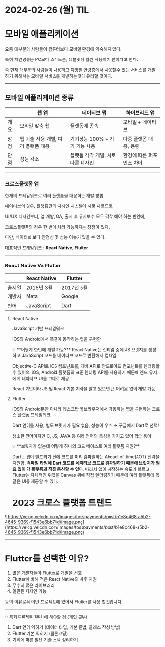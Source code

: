 # 2024-02-26 (월) TIL

# 모바일 애플리케이션

요즘 대부분의 사람들이 컴퓨터보다 모바일 환경에 익숙해져 있다.

특히 저연령층은 PC보다 스마트폰, 테블릿이 훨씬 사용하기 편하다고 한다.

즉 현재 대부분의 사람들이 사용하고 다양한 연령층에서 사용할수 있는 서비스를 개발 하기 위해서는 모바일 서비스를 개발하는것이 유리할 것이다.

---

## 모바일 애플리케이션 종류

|  | 웹 앱 | 네이티브 앱 | 하이브리드 앱 |
| --- | --- | --- | --- |
| 개요 | 모바일 맞춤 웹 | 플랫폼에 종속 | 모바일 + 네이티브 |
| 장점 | 웹 기술 사용 개발, 여러 플랫폼 대응 | 기기성능 100% + 기기 기능 사용 | 다중 플랫폼 대응, 용량 |
| 단점 | 성능 감소 | 플랫폼 각각 개발, 서로 다른 디자인 | 환경에 따른 퍼포먼스 차이 |

---

### 크로스플랫폼 앱

한개의 프레임워크로 여러 플랫폼을 대응하는 개발 방법

네이티브의 경우, 플랫폼간의 디자인 시스템이 서로 다르므로,

UI/UX 디자인부터, 앱 개발, QA, 출시 후 유지보수 모두 각각 해야 하는 반면에,

크로스플랫폼의 경우 한 번에 처리 가능하다는 장점이 있다.

다만, 네이티브 보다 안정성 및 성능 이슈가 있을 수 있다.

대표적인 프레임워크 : **React Native, Flutter**

---

### React Native Vs Flutter

|  | React Native | Flutter |
| --- | --- | --- |
| 출시일 | 2015년 3월 | 2017년 5월 |
| 개발사 | Meta | Google |
| 언어 | JavaScript | Dart |
1. React Native
    
    JavaScript 기반 프레임워크
    
    iOS와 Android에서 똑같이 동작하는 앱을 구현함
    
    <aside>
    💡 **어떻게 한번에 개발 가능?**
    React Native는 런타임 중에 JS 브릿지를 생성하고 JavaScript 코드를 네이티브 코드로 변환해서 컴파일
    
    Objective-C API로 iOS 컴포넌트를, 자바 API로 안드로이드 컴포넌트를 렌더링할 수 있어요. iOS, Android 플랫폼의 표준 렌더링 API를 사용하기 때문에 엔드 유저에게 네이티브 UI를 그대로 제공
    
    </aside>
    
    React 기반이라 JS 및 React 기본 지식을 알고 있으면 큰 어려움 없이 개발 가능
    
2. Flutter
    
    iOS와 Android뿐만 아니라 데스크탑 웹브라우저에서 작동하는 앱을 구현하는 크로스 플랫폼 프레임워크
    
    Dart 언어를 사용, 별도 브릿지가 필요 없음, 성능이 우수 → 구글에서 Dart로 선택!
    
    생소한 언어이지만 C, JS, JAVA 등 여러 언어의 특성을 가지고 있어 학습 용이
    
    <aside>
    💡 **브릿지가  없는데 어떻게 하나의 코드 베이스로 여러 플랫폼 지원?**
    
    Dart는 앱이 빌드되기 전에 코드를 미리 컴파일하는 Ahead-of-time(AOT) 전략을 지원함. **컴파일 타임에 Dart 코드를 네이티브 코드로 컴파일하기 때문에 브릿지가 필요 없이 각 플랫폼과 직접 통신할 수 있다**. 따라서 앱이 시작하는 속도가 빨르고 Flutter는 자체적인 위젯을 Canvas 위에 직접 렌더링하기 때문에 여러 플랫폼에 똑같은 UI를 제공할 수 있다.
    
    </aside>
    
    # 2023 크로스 플랫폼 트랜드
    

![https://velog.velcdn.com/images/tosspayments/post/b1e8c468-a5b2-4645-9369-f1543e6bb74d/image.png](https://velog.velcdn.com/images/tosspayments/post/b1e8c468-a5b2-4645-9369-f1543e6bb74d/image.png)

---

# Flutter를 선택한 이유?

1. 많은 개발자들이 Flutter로 개발을 선호
2. Flutter에 비해 적은 React Native의 사후 지원
3. 무수히 많은 라이브러리
4. 일관된 디자인 가능

등의 이유로써 이번 프로젝트에 있어서 Flutter를 사용 할것입니다.

---

<aside>
💡 특화프로젝트 1주차에 해야할 것 (개인 공부)

1. Dart 언어 익히기 (데이터 타입, 기본 문법, 클래스 작성 방법)
2. Flutter 기본 익히기 (클론코딩)
3. 기획에 따른 필요 기술 스택 정리하기

</aside>
